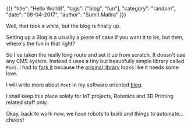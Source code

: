 {{{
  "title": "Hello World!",
  "tags": ["blog", "fun"],
  "category": "random",
  "date": "08-04-2017",
  "author": "Sumit Maitra"
}}}

Well, that took a while, but the blog is finally up.

Setting up a Blog is a usually a piece of cake if you want it to be, but then, where's the fun in that right?

So I've taken the really long route and set it up from scratch. It doesn't use any CMS system. Instead it uses a tiny
but beautifully simple library called ```Poet```. I had to [fork it](https://github.com/piofthings/poet) because the [original library](http://jsantell.github.io/poet) looks like it needs some love.

I will write more about ```Poet``` in my software oriented [blog](http://sumitmaitra.wordpress.com).  

I shall keep this place solely for IoT projects, Robotics and 3D Printing related stuff only.  

Okay, back to work now, we have robots to build and things to automate... cheers!
